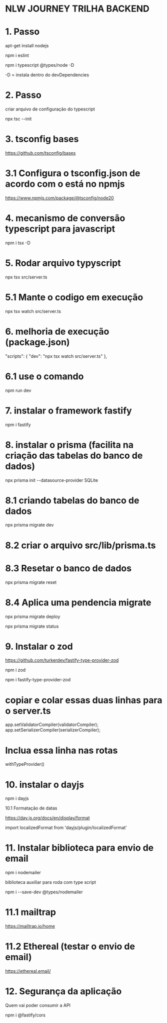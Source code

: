 # NLW JOURNEY TRILHA BACKEND

# 1. Passo

apt-get install nodejs

npm i eslint

npm i typescript @types/node -D

-D = instala dentro do devDependencies

# 2. Passo

criar arquivo de configuração do typescript

npx tsc --init

# 3. tsconfig bases

https://github.com/tsconfig/bases

# 3.1 Configura o tsconfig.json de acordo com o está no npmjs

https://www.npmjs.com/package/@tsconfig/node20

# 4. mecanismo de conversão typescript para javascript

npm i tsx -D

# 5. Rodar arquivo typyscript

npx tsx src/server.ts

# 5.1 Mante o codigo em execução

npx tsx watch src/server.ts

# 6. melhoria de execução (package.json)

"scripts": {
    "dev": "npx tsx watch src/server.ts"
  },

# 6.1 use o comando 

npm run dev

# 7. instalar o framework fastify

npm i fastify

# 8. instalar o prisma (facilita na criação das tabelas do banco de dados)

npx prisma init --datasource-provider SQLite

# 8.1 criando tabelas do banco de dados

npx prisma migrate dev

# 8.2 criar o arquivo src/lib/prisma.ts

# 8.3 Resetar o banco de dados

npx prisma migrate reset

# 8.4 Aplica uma pendencia migrate

npx prisma migrate deploy

npx prisma migrate status

# 9. Instalar o zod

https://github.com/turkerdev/fastify-type-provider-zod

npm i zod

npm i fastify-type-provider-zod

# copiar e colar essas duas linhas para o server.ts

app.setValidatorCompiler(validatorCompiler);
app.setSerializerCompiler(serializerCompiler);

# Inclua essa linha nas rotas

withTypeProvider<ZodTypeProvider>()

# 10. instalar o dayjs

npm i dayjs

10.1 Formatação de datas

https://day.js.org/docs/en/display/format

import localizedFormat from 'dayjs/plugin/localizedFormat'

# 11. Instalar biblioteca para envio de email

npm i nodemailer

biblioteca auxiliar para roda com type script

npm i --save-dev @types/nodemailer

# 11.1 mailtrap

https://mailtrap.io/home

# 11.2 Ethereal (testar o envio de email)

https://ethereal.email/

# 12. Segurança da aplicação

Quem vai poder consumir a API

npm i @fastify/cors
